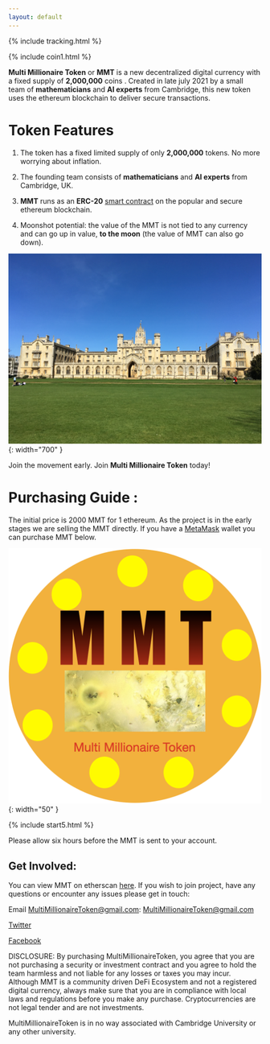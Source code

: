 ```yaml
---
layout: default
---
```


{% include tracking.html %}


{% include coin1.html %}


**Multi Millionaire Token** or **MMT** is a new decentralized digital currency with a fixed supply of **2,000,000** coins . Created in late july 2021 by a small team of **mathematicians** and **AI experts** from Cambridge, this new token uses the ethereum blockchain  to deliver secure transactions.

# Token Features

1) The token has a fixed limited supply of only **2,000,000** tokens. No more worrying about inflation.

2) The founding team consists of **mathematicians** and **AI experts** from Cambridge, UK. 

3) **MMT** runs as an **ERC-20** [smart contract](https://etherscan.io/token/0x1f20e5880d8896ece03a690328a16cafe88c6e88) on the popular and secure ethereum blockchain. 

4) Moonshot potential: the value of the MMT is not tied to any currency and can go up in value, **to the moon** (the value of MMT can also go down).


![MMT](/assets/images/cambridge.JPG){: width="700" }



Join the movement early. Join **Multi Millionaire Token** today!

# Purchasing Guide : 

The initial price is 2000 MMT for 1 ethereum. As the project is in the early stages we are selling the MMT directly. If you have a [MetaMask](https://metamask.io) wallet you can purchase MMT below.


![MMT](/assets/images/MMTcoin.png){: width="50" }

{% include start5.html %}


Please allow six hours before the MMT is sent to your account. 

## Get Involved:

You can view MMT on etherscan [here](https://etherscan.io/token/0x1f20e5880d8896ece03a690328a16cafe88c6e88). If you wish to join project, have any questions or encounter any issues please get in touch:

Email MultiMillionaireToken@gmail.com: MultiMillionaireToken@gmail.com

[Twitter](https://twitter.com/MultiMillToken)

[Facebook](https://www.facebook.com/MultiMillionairetoken-730192994368790)



DISCLOSURE: By purchasing MultiMillionaireToken, you agree that you are not purchasing a security or investment contract and you agree to hold the team harmless and not liable for any losses or taxes you may incur. Although MMT is a community driven DeFi Ecosystem and not a registered digital currency, always make sure that you are in compliance with local laws and regulations before you make any purchase. Cryptocurrencies are not legal tender and are not investments.


MultiMillionaireToken is in no way associated with Cambridge University or any other university.

